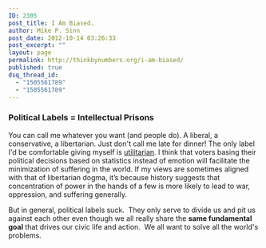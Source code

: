 ```yaml
---
ID: 2305
post_title: I Am Biased.
author: Mike P. Sinn
post_date: 2012-10-14 03:26:33
post_excerpt: ""
layout: page
permalink: http://thinkbynumbers.org/i-am-biased/
published: true
dsq_thread_id:
  - "1505561789"
  - "1505561789"
---
```

<h3>Political Labels = Intellectual Prisons</h3>
You can call me whatever you want (and people do). A liberal, a conservative, a libertarian. Just don't call me late for dinner! The only label I'd be comfortable giving myself is <a href="https://en.wikipedia.org/wiki/Utilitarianism">utilitarian</a>. I think that voters basing their political decisions based on statistics instead of emotion will facilitate the minimization of suffering in the world. If my views are sometimes aligned with that of libertarian dogma, it’s because history suggests that concentration of power in the hands of a few is more likely to lead to war, oppression, and suffering generally.

But in general, political labels suck.  They only serve to divide us and pit us against each other even though we all really share the <strong>same fundamental goal</strong> that drives our civic life and action.  We all want to solve all the world's problems.
